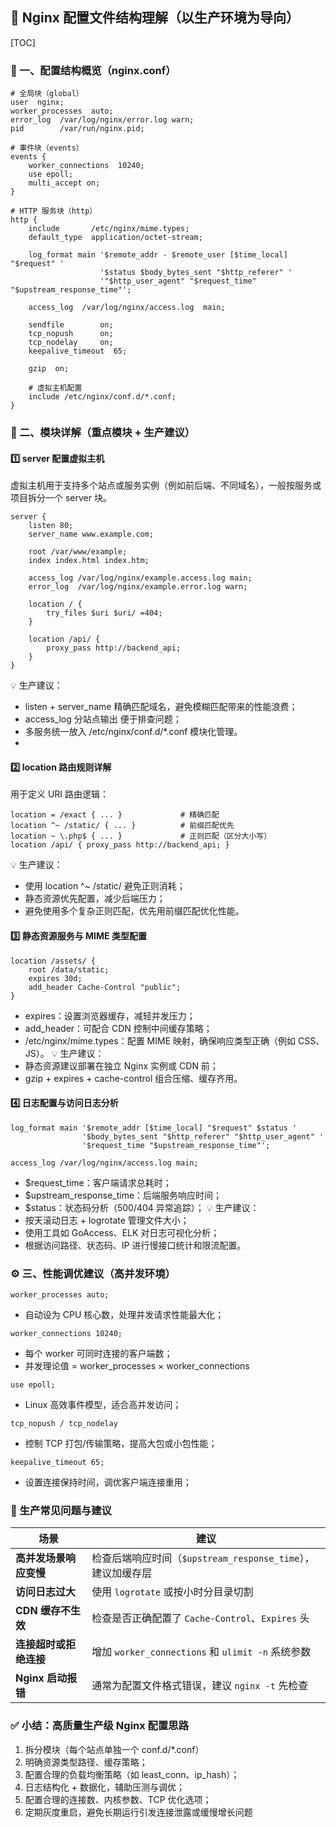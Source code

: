 ## 🧩 Nginx 配置文件结构理解（以生产环境为导向）

[TOC]

### 📁 一、配置结构概览（nginx.conf）
```nginx
# 全局块（global）
user  nginx;
worker_processes  auto;
error_log  /var/log/nginx/error.log warn;
pid        /var/run/nginx.pid;

# 事件块（events）
events {
    worker_connections  10240;
    use epoll;
    multi_accept on;
}

# HTTP 服务块（http）
http {
    include       /etc/nginx/mime.types;
    default_type  application/octet-stream;

    log_format main '$remote_addr - $remote_user [$time_local] "$request" '
                    '$status $body_bytes_sent "$http_referer" '
                    '"$http_user_agent" "$request_time" "$upstream_response_time"';

    access_log  /var/log/nginx/access.log  main;

    sendfile        on;
    tcp_nopush      on;
    tcp_nodelay     on;
    keepalive_timeout  65;

    gzip  on;

    # 虚拟主机配置
    include /etc/nginx/conf.d/*.conf;
}

```

### 📘 二、模块详解（重点模块 + 生产建议）
#### 1️⃣ server 配置虚拟主机
虚拟主机用于支持多个站点或服务实例（例如前后端、不同域名），一般按服务或项目拆分一个 server 块。
```nginx
server {
    listen 80;
    server_name www.example.com;

    root /var/www/example;
    index index.html index.htm;

    access_log /var/log/nginx/example.access.log main;
    error_log  /var/log/nginx/example.error.log warn;

    location / {
        try_files $uri $uri/ =404;
    }

    location /api/ {
        proxy_pass http://backend_api;
    }
}
```
💡 生产建议：
- listen + server_name 精确匹配域名，避免模糊匹配带来的性能浪费；
- access_log 分站点输出 便于排查问题；
- 多服务统一放入 /etc/nginx/conf.d/*.conf 模块化管理。
- 
#### 2️⃣ location 路由规则详解
用于定义 URI 路由逻辑：
```nginx
location = /exact { ... }             # 精确匹配
location ^~ /static/ { ... }          # 前缀匹配优先
location ~ \.php$ { ... }             # 正则匹配（区分大小写）
location /api/ { proxy_pass http://backend_api; }
```
💡 生产建议：
- 使用 location ^~ /static/ 避免正则消耗；
- 静态资源优先配置，减少后端压力；
- 避免使用多个复杂正则匹配，优先用前缀匹配优化性能。

#### 3️⃣ 静态资源服务与 MIME 类型配置
```nginx
location /assets/ {
    root /data/static;
    expires 30d;
    add_header Cache-Control "public";
}
```
- expires：设置浏览器缓存，减轻并发压力；
- add_header：可配合 CDN 控制中间缓存策略；
- /etc/nginx/mime.types：配置 MIME 映射，确保响应类型正确（例如 CSS、JS）。
💡 生产建议：
- 静态资源建议部署在独立 Nginx 实例或 CDN 前；
- gzip + expires + cache-control 组合压缩、缓存齐用。

#### 4️⃣ 日志配置与访问日志分析
```nginx
log_format main '$remote_addr [$time_local] "$request" $status '
                '$body_bytes_sent "$http_referer" "$http_user_agent" '
                '$request_time "$upstream_response_time"';

access_log /var/log/nginx/access.log main;
```
- $request_time：客户端请求总耗时；
- $upstream_response_time：后端服务响应时间；
- $status：状态码分析（500/404 异常追踪）；
💡 生产建议：
- 按天滚动日志 + logrotate 管理文件大小；
- 使用工具如 GoAccess、ELK 对日志可视化分析；
- 根据访问路径、状态码、IP 进行慢接口统计和限流配置。

### ⚙️ 三、性能调优建议（高并发环境）
```
worker_processes auto;
```
- 自动设为 CPU 核心数，处理并发请求性能最大化；
```
worker_connections 10240;
```
- 每个 worker 可同时连接的客户端数；
- 并发理论值 = worker_processes × worker_connections
```
use epoll;
```
- Linux 高效事件模型，适合高并发访问；
```
tcp_nopush / tcp_nodelay
```
- 控制 TCP 打包/传输策略，提高大包或小包性能；
```
keepalive_timeout 65;
```
- 设置连接保持时间，调优客户端连接重用；
  
### 🧯 生产常见问题与建议
| 场景             | 建议                                         |
| -------------- | ------------------------------------------ |
| **高并发场景响应变慢**  | 检查后端响应时间（`$upstream_response_time`），建议加缓存层 |
| **访问日志过大**     | 使用 `logrotate` 或按小时分目录切割                   |
| **CDN 缓存不生效**  | 检查是否正确配置了 `Cache-Control`、`Expires` 头      |
| **连接超时或拒绝连接**  | 增加 `worker_connections` 和 `ulimit -n` 系统参数 |
| **Nginx 启动报错** | 通常为配置文件格式错误，建议 `nginx -t` 先检查              |

### ✅ 小结：高质量生产级 Nginx 配置思路
1. 拆分模块（每个站点单独一个 conf.d/*.conf）
2. 明确资源类型路径、缓存策略；
3. 配置合理的负载均衡策略（如 least_conn、ip_hash）；
4. 日志结构化 + 数据化，辅助压测与调优；
5. 配置合理的连接数、内核参数、TCP 优化选项；
6. 定期灰度重启，避免长期运行引发连接泄露或缓慢增长问题

